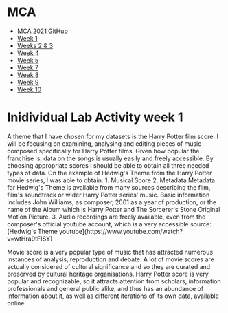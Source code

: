 # MCA

<ul>
        <li><a href="https://github.com/Amadeusz-Bz/MCA-2021">MCA 2021 GitHub</a></li>
        <li><a class="active" href="https://amadeusz-bz.github.io/MCA-2021/Week1/Task1.html">Week 1</a></li>
        <li><a href="https://amadeusz-bz.github.io/MCA-2021/verovio.html">Weeks 2 &amp; 3</a></li>
        <li><a href="https://amadeusz-bz.github.io/MCA-2021/Week4/Task4.html">Week 4</a></li>
        <li><a href="https://amadeusz-bz.github.io/MCA-2021/Week5/Task5.html">Week 5</a></li>
        <li><a href="https://amadeusz-bz.github.io/MCA-2021/myMeta.html">Week 7</a></li>
        <li><a href="https://amadeusz-bz.github.io/MCA-2021/Week8/Task8.html">Week 8</a></li>
        <li><a href="https://amadeusz-bz.github.io/MCA-2021/Week9/Task9.html">Week 9</a></li>
        <li><a href="https://amadeusz-bz.github.io/MCA-2021/Week10/Task10.html">Week 10</a></li>
      </ul>

<h1> Inidividual Lab Activity week 1 </h1>
A theme that I have chosen for my datasets is the Harry Potter film score. I will be focusing on examining, analysing and editing pieces of music composed specifically for Harry Potter films. Given how popular the franchise is, data on the songs is usually easily and freely accessible. By choosing appropriate scores I should be able to obtain all three needed types of data. On the example of Hedwig's Theme from the Harry Potter movie series, I was able to obtain:
1. Musical Score
2. Metadata
Metadata for Hedwig's Theme is available from many sources describing the film, film's soundtrack or wider Harry Potter series' music. Basic information includes John Williams, as composer, 2001 as a year of production, or the name of the Album which is  Harry Potter and The Sorcerer's Stone Original Motion Picture.
3. Audio recordings are freely available, even from the composer's official youtube account, which is a very accessible source:
[Hedwig's Theme youtube](https://www.youtube.com/watch?v=wtHra9tFISY)


Movie score is a very popular type of music that has attracted numerous instances of analysis, reproduction and debate. A lot of movie scores are actually considered of cultural significance and so they are curated and preserved by cultural heritage organisations. Harry Potter score is very popular and recognizable, so it attracts attention from scholars, information professionals and general public alike, and thus has an abundance of information about it, as well as different iterations of its own data, available online.


